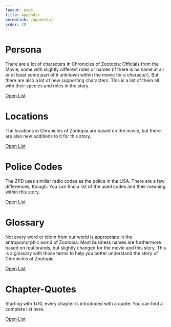 ```yaml
---
layout: page
title: Appendix
permalink: /appendix/
order: 20
---
```

# Persona
There are a lot of characters in Chronicles of Zootopia: Officials from the Movie, some with slightly different roles or names (if there is no name at all or at least some part of it unknown within the movie for a character). But there are also a lot of new supporting characters. This is a list of them all with their species and roles in the story.

<a class="btn btn-primary" href="{% link appendix/characters.md %}"><i class="fa fa-users" aria-hidden="true"></i> Open List</a>



# Locations
The locations in Chronicles of Zootopia are based on the movie, but there are also new additions to it for this story.

<a class="btn btn-primary" href="{% link appendix/locations.md %}"><i class="fa fa-map" aria-hidden="true"></i> Open List</a>



# Police Codes
The ZPD uses similiar radio codes as the police in the USA. There are a few differences, though. You can find a list of the used codes and their meaning within this story.

<a class="btn btn-primary" href="{% link appendix/policecodes.md %}"><i class="fa fa-volume-control-phone" aria-hidden="true"></i> Open List</a>



# Glossary
Not every word or idiom from our world is appropriate in the antropomorphic world of Zootopia. Most business names are furthermore based on real brands, but slightly changed for the movie and this story. This is a glossary with those terms to help you better understand the story of Chronicles of Zootopia.

<a class="btn btn-primary" href="{% link appendix/glossary.md %}"><i class="fa fa-book" aria-hidden="true"></i> Open List</a>



# Chapter-Quotes
Starting with 1x10, every chapter is introduced with a quote. You can find a complete list here.

<a class="btn btn-primary" href="{% link appendix/quotes.md %}"><i class="fa fa-quote-right" aria-hidden="true"></i> Open List</a>



